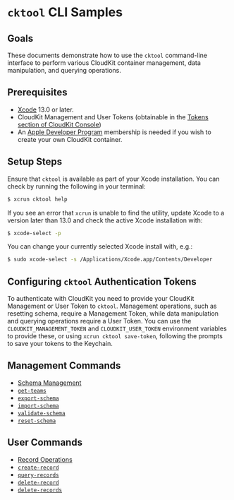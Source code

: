 # `cktool` CLI Samples

## Goals

These documents demonstrate how to use the `cktool` command-line interface to perform various CloudKit container management, data manipulation, and querying operations.

## Prerequisites

- [Xcode](https://apps.apple.com/us/app/xcode/id497799835?mt=12) 13.0 or later.
- CloudKit Management and User Tokens (obtainable in the [Tokens section of CloudKit Console](https://icloud.developer.apple.com/dashboard/account/tokens))
- An [Apple Developer Program](https://developer.apple.com/support/compare-memberships/)
membership is needed if you wish to create your own CloudKit container.

## Setup Steps

Ensure that `cktool` is available as part of your Xcode installation. You can check by running the following in your terminal:
```zsh
$ xcrun cktool help
```

If you see an error that `xcrun` is unable to find the utility, update Xcode to a version later than 13.0 and check the active Xcode installation with:
```zsh
$ xcode-select -p
```

You can change your currently selected Xcode install with, e.g.:
```zsh
$ sudo xcode-select -s /Applications/Xcode.app/Contents/Developer
```

## Configuring `cktool` Authentication Tokens

To authenticate with CloudKit you need to provide your CloudKit Management or User Token to `cktool`. Management operations, such as resetting schema, require a Management Token, while data manipulation and querying operations require a User Token. You can use the `CLOUDKIT_MANAGEMENT_TOKEN` and `CLOUDKIT_USER_TOKEN` environment variables to provide these, or using `xcrun cktool save-token`, following the prompts to save your tokens to the Keychain.

## Management Commands

- [Schema Management](schema-management/README.md)
- [`get-teams`](Commands/get-teams.md)
- [`export-schema`](Commands/export-schema.md)
- [`import-schema`](Commands/import-schema.md)
- [`validate-schema`](Commands/validate-schema.md)
- [`reset-schema`](Commands/reset-schema.md)

## User Commands

- [Record Operations](record-operations/README.md)
- [`create-record`](Commands/create-record.md)
- [`query-records`](Commands/query-records.md)
- [`delete-record`](Commands/delete-record.md)
- [`delete-records`](Commands/delete-records.md)
